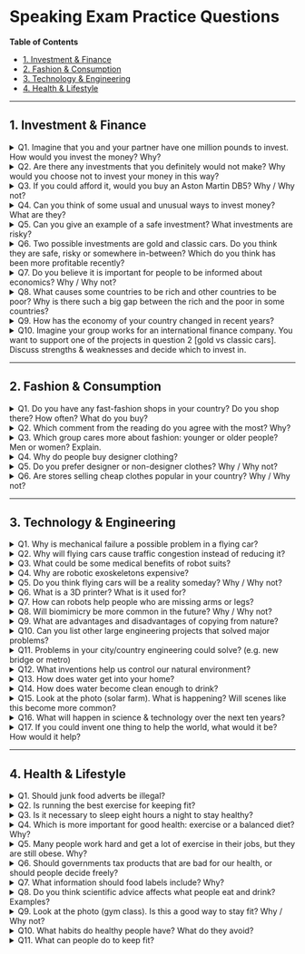 # Speaking Exam Practice Questions

**Table of Contents**  
- [1. Investment & Finance](#1-investment--finance)  
- [2. Fashion & Consumption](#2-fashion--consumption)  
- [3. Technology & Engineering](#3-technology--engineering)  
- [4. Health & Lifestyle](#4-health--lifestyle)  

---

## 1. Investment & Finance

<details>
<summary>Q1. Imagine that you and your partner have one million pounds to invest. How would you invest the money? Why?</summary>

**A (English):**  
I would diversify: 40% in low-cost index funds for steady growth, 30% in green energy stocks for long-term potential, 20% in real estate for rental income, and 10% in cash or short-term bonds as a safety buffer. This mix balances growth, income and risk.

**C (Türkçe):**  
Çeşitlendirirdim: %40’ını düşük maliyetli endeks fonlarına, %30’unu yeşil enerji hisselerine, %20’sini kira geliri için gayrimenkule ve %10’unu nakit ya da kısa vadeli tahvillere ayırırdım. Bu karışım büyüme, gelir ve riski dengeler.
</details>

<details>
<summary>Q2. Are there any investments that you definitely would not make? Why would you choose not to invest your money in this way?</summary>

**A (English):**  
I would avoid high-fee actively managed funds, because fees erode returns over time, and most fail to beat the market. I’d also steer clear of speculative cryptocurrencies—too much volatility and regulatory uncertainty.

**C (Türkçe):**  
Yüksek ücretli aktif fonlardan kaçınırdım; çünkü zamanla ücretler getiriyi azaltır ve çoğu piyasanın üzerine çıkamaz. Ayrıca aşırı oynaklık ve düzenleyici belirsizlik nedeniyle spekülatif kripto paralardan uzak dururum.
</details>

<details>
<summary>Q3. If you could afford it, would you buy an Aston Martin DB5? Why / Why not?</summary>

**A (English):**  
Although it’s an iconic classic, I wouldn’t—maintenance costs are very high, and it’s illiquid. I prefer investments that generate income or appreciate reliably.

**C (Türkçe):**  
İkonik bir klasik olmasına rağmen almam—bakım maliyetleri çok yüksek ve nakde çevirmesi zor. Gelir üreten veya güvenilir şekilde değeri artan yatırımları tercih ederim.
</details>

<details>
<summary>Q4. Can you think of some usual and unusual ways to invest money? What are they?</summary>

**A (English):**  
Usual: stocks, bonds, real estate.  
Unusual: peer-to-peer lending platforms, farmland or timberland, art and wine collections, even domain-name trading.

**C (Türkçe):**  
Yaygın: hisse senetleri, tahviller, gayrimenkul.  
Alışılmadık: eşler arası kredi platformları, tarım/orman arazisi, sanat ve şarap koleksiyonları, alan adı ticareti.
</details>

<details>
<summary>Q5. Can you give an example of a safe investment? What investments are risky?</summary>

**A (English):**  
Safe: government bonds or high-grade corporate bonds—they offer predictable interest and capital protection.  
Risky: individual tech startups or speculative cryptocurrencies—they can swing 50% in a day.

**C (Türkçe):**  
Güvenli: devlet tahvilleri veya yüksek kaliteli şirket tahvilleri—öngörülebilir faiz ve sermaye koruması sağlar.  
Riskli: bireysel teknoloji girişimleri veya spekülatif kripto paralar—bir günde %50 oynayabilir.
</details>

<details>
<summary>Q6. Two possible investments are gold and classic cars. Do you think they are safe, risky or somewhere in-between? Which do you think has been more profitable recently?</summary>

**A (English):**  
Both are medium-risk “collectibles”: they hedge inflation but have no yield. Recently gold outperformed classic cars because of global economic uncertainty boosting bullion demand.

**C (Türkçe):**  
İkisi de orta riskli “koleksiyon” yatırımı: enflasyona karşı korur ama getiri sağlamaz. Son dönemde küresel belirsizlik külçe talebini artırdığı için altın, klasik otomobillerden daha iyi performans gösterdi.
</details>

<details>
<summary>Q7. Do you believe it is important for people to be informed about economics? Why / Why not?</summary>

**A (English):**  
Yes—economic literacy helps individuals make better financial decisions, understand policy debates, and protect themselves in downturns. Without it, people may fall for scams or mismanage money.

**C (Türkçe):**  
Evet—ekonomi okuryazarlığı, bireylerin daha iyi finansal kararlar almalarını, politika tartışmalarını anlamalarını ve krizlerde kendilerini korumalarını sağlar. Yoksa dolandırıcılıklara inanabilir veya parayı yanlış yönetebilirler.
</details>

<details>
<summary>Q8. What causes some countries to be rich and other countries to be poor? Why is there such a big gap between the rich and the poor in some countries?</summary>

**A (English):**  
Wealth depends on institutions, education, natural resources, and political stability. Gaps widen when elites capture resources, corruption is high, and social mobility is low.

**C (Türkçe):**  
Zenginlik; kurumlar, eğitim, doğal kaynaklar ve siyasi istikrara bağlıdır. Ayrım, seçkinler kaynakları ele geçirdiğinde, yolsuzluk yüksek ve sosyal hareketlilik düşük olduğunda derinleşir.
</details>

<details>
<summary>Q9. How has the economy of your country changed in recent years?</summary>

**A (English):**  
In Turkey, GDP growth has been volatile: strong infrastructure spending boosted growth, but high inflation and currency swings created uncertainty. Recent reforms aim to stabilize inflation and attract FDI.

**C (Türkçe):**  
Türkiye’de GSYH büyümesi dalgalı: büyük altyapı harcamaları büyümeyi artırdı, ancak yüksek enflasyon ve döviz oynaklığı belirsizlik yarattı. Son reformlar enflasyonu istikrara kavuşturup doğrudan yabancı yatırımı çekmeyi hedefliyor.
</details>

<details>
<summary>Q10. Imagine your group works for an international finance company. You want to support one of the projects in question 2 [gold vs classic cars]. Discuss strengths & weaknesses and decide which to invest in.</summary>

**A (English):**  
- **Gold**  
  - Strengths: liquid, inflation hedge, globally recognized  
  - Weaknesses: no yield, storage cost  

- **Classic cars**  
  - Strengths: potential high appreciation, enjoyment factor  
  - Weaknesses: illiquid, maintenance & insurance cost  

**Decision:** Invest primarily in gold for liquidity and stability; allocate a small slice to classic cars for diversification.

**C (Türkçe):**  
- **Altın**  
  - Güçlü: likit, enflasyona karşı koruma, global kabul  
  - Zayıf: getiri yok, depolama maliyeti  

- **Klasik otomobiller**  
  - Güçlü: yüksek değer artışı potansiyeli, zevk unsuru  
  - Zayıf: likit değil, bakım ve sigorta masrafı  

**Karar:** Likidite ve istikrar için ana tutarı altına; çeşitlendirme için küçük bir kısmı klasik otomobillere ayırırız.
</details>

---

## 2. Fashion & Consumption

<details>
<summary>Q1. Do you have any fast-fashion shops in your country? Do you shop there? How often? What do you buy?</summary>

**A (English):**  
Yes—Zara and H&M are everywhere. I shop there occasionally for basics like T-shirts or seasonal trends, maybe 4–5 times a year.

**C (Türkçe):**  
Evet—Zara ve H&M her yerde. Temel tişört ya da mevsimlik parça almak için yılda 4–5 kez giderim.
</details>

<details>
<summary>Q2. Which comment from the reading do you agree with the most? Why?</summary>

**A (English):**  
I agree that fast fashion harms the environment: its disposable model generates textile waste and pollution. Consumers should choose quality over quantity.

**C (Türkçe):**  
Hızlı modanın çevreye zarar verdiği yorumuna katılıyorum: tek kullanımlık anlayış tekstil atığı ve kirlilik yaratıyor. Tüketiciler nicelik yerine kalite tercih etmeli.
</details>

<details>
<summary>Q3. Which group cares more about fashion: younger or older people? Men or women? Explain.</summary>

**A (English):**  
Fashion matters more to younger people—they use style to express identity. It’s slightly more important to women, as industry marketing often targets them, but men’s fashion is rising too.

**C (Türkçe):**  
Moda, kimliğini ifade etmek için kullandıkları için gençler için daha önemli. Pazarlama ağırlıklı olarak kadınlara yöneliyor; bu yüzden kadınlar için biraz daha önemli, ancak erkek modası da yükseliyor.
</details>

<details>
<summary>Q4. Why do people buy designer clothing?</summary>

**A (English):**  
For quality materials, craftsmanship, status signaling, and unique design. It’s both a personal treat and a social statement.

**C (Türkçe):**  
Kaliteli malzeme, ustalık, statü göstergesi ve benzersiz tasarım için. Hem kişisel bir ödül hem de sosyal bir mesajdır.
</details>

<details>
<summary>Q5. Do you prefer designer or non-designer clothes? Why / Why not?</summary>

**A (English):**  
I prefer non-designer for everyday wear—it’s affordable and practical. I’d choose designer only for special occasions where I want to make an impression.

**C (Türkçe):**  
Günlük kullanım için tasarımcı olmayanı tercih ederim—uygun fiyatlı ve pratik. Özel günlerde etki bırakmak için tasarımcı tercih ederim.
</details>

<details>
<summary>Q6. Are stores selling cheap clothes popular in your country? Why / Why not?</summary>

**A (English):**  
Yes—they meet demand for budget-friendly fashion. High youth unemployment and tight budgets make low prices attractive.

**C (Türkçe):**  
Evet—bütçe dostu moda talebini karşılıyor. Yüksek genç işsizlik ve kısıtlı bütçeler düşük fiyatları çekici kılıyor.
</details>

---

## 3. Technology & Engineering

<details>
<summary>Q1. Why is mechanical failure a possible problem in a flying car?</summary>

**A (English):**  
Flying cars combine automotive and aviation systems—double the complexity means more parts can fail, from rotors to braking.

**C (Türkçe):**  
Uçan arabalar otomotiv ve havacılık sistemlerini birleştirir—iki kat karmaşıklık, rotorlardan fren sistemine kadar daha fazla arıza olasılığı demektir.
</details>

<details>
<summary>Q2. Why will flying cars cause traffic congestion instead of reducing it?</summary>

**A (English):**  
They’ll need air-traffic corridors, landing pads and safety buffers. Bottlenecks form at take-off/landing zones, shifting congestion from roads to “sky lanes.”

**C (Türkçe):**  
Hava trafik koridorları, iniş-kalkış alanları ve güvenlik boşlukları gerekli. Tıkanma iniş-kalkış noktalarında yoğunlaşır.
</details>

<details>
<summary>Q3. What could be some medical benefits of robot suits?</summary>

**A (English):**  
They can restore mobility to paralyzed patients, reduce strain for surgeons, and support rehabilitation by providing precise, repeatable motion assistance.

**C (Türkçe):**  
Felçlilerin hareket kabiliyetini geri kazandırabilir, cerrahların yükünü azaltabilir ve tekrarlı, hassas hareket yardımıyla rehabilitasyonu destekler.
</details>

<details>
<summary>Q4. Why are robotic exoskeletons expensive?</summary>

**A (English):**  
High R&D costs, specialized sensors and actuators, custom fitting, and stringent safety certification all drive up price.

**C (Türkçe):**  
Yüksek Ar-Ge maliyetleri, özel sensör ve aktüatörler, kişiye özel uyum ve sıkı güvenlik sertifikaları fiyatı yükseltir.
</details>

<details>
<summary>Q5. Do you think flying cars will be a reality someday? Why / Why not?</summary>

**A (English):**  
Possibly in niche markets—air taxis in cities—but mass adoption faces regulatory, safety and infrastructure hurdles that will take decades.

**C (Türkçe):**  
Şehir içi hava taksileri gibi niş pazarlarda olabilir; ancak düzenleyici, güvenlik ve altyapı engelleri kitlesel kullanıma on yıllar engel olur.
</details>

<details>
<summary>Q6. What is a 3D printer? What is it used for?</summary>

**A (English):**  
A machine that builds three-dimensional objects layer by layer from plastic, metal or resin. Uses range from rapid prototyping to medical implants and custom parts.

**C (Türkçe):**  
Plastik, metal veya reçineden katman katman üç boyutlu nesneler üreten bir makine. Hızlı prototiplemeden tıbbi implantlara ve özel parçalara kadar geniş kullanım alanı var.
</details>

<details>
<summary>Q7. How can robots help people who are missing arms or legs?</summary>

**A (English):**  
Myoelectric prosthetic limbs respond to muscle signals, enabling grasping or walking with natural motion.

**C (Türkçe):**  
Miyoelektrik protezler kas sinyallerine yanıt vererek tutma veya yürüme hareketini doğal biçimde sağlar.
</details>

<details>
<summary>Q8. Will biomimicry be more common in the future? Why / Why not?</summary>

**A (English):**  
Yes—nature’s designs are efficient and sustainable. As we face climate challenges, engineers will increasingly copy biological solutions.

**C (Türkçe):**  
Evet—doğanın tasarımları verimli ve sürdürülebilir. İklim sorunları arttıkça mühendisler biyolojik çözümleri daha çok kullanacak.
</details>

<details>
<summary>Q9. What are advantages and disadvantages of copying from nature?</summary>

**A (English):**  
Advantages: proven efficiency, adaptability, sustainability.  
Disadvantages: complexity of living systems can be hard to replicate, and ethical/ecosystem concerns.

**C (Türkçe):**  
Avantaj: kanıtlanmış verim, uyum, sürdürülebilirlik.  
Dezavantaj: canlı sistemlerin karmaşıklığı taklit etmeyi zorlaştırır, ekosistemleri bozma riski olabilir.
</details>

<details>
<summary>Q10. Can you list other large engineering projects that solved major problems?</summary>

**A (English):**  
- Three Gorges Dam (China): flood control & hydroelectric power  
- Channel Tunnel (UK-France): transport connectivity  
- Øresund Bridge (Denmark-Sweden): regional integration

**C (Türkçe):**  
- Üç Boğaz Barajı (Çin): taşkın kontrolü ve hidroelektrik  
- Manş Tüneli (İngiltere-Fransa): ulaşım bağlantısı  
- Öresund Köprüsü (Danimarka-İsveç): bölgesel entegrasyon
</details>

<details>
<summary>Q11. Problems in your city/country engineering could solve? (e.g. new bridge or metro)</summary>

**A (English):**  
In Istanbul, traffic congestion and seismic risk are major issues. Solutions: expand metro lines, build earthquake-resistant bridges, implement smart traffic management.

**C (Türkçe):**  
İstanbul’da trafik sıkışıklığı ve deprem riski büyük sorun. Çözümler: metro hatlarını genişletmek, deprem dayanıklı köprüler inşa etmek, akıllı trafik yönetimi uygulamak.
</details>

<details>
<summary>Q12. What inventions help us control our natural environment?</summary>

**A (English):**  
Desalination plants, air-quality sensors, solar geoengineering experiments, flood barriers like the Thames Barrier.

**C (Türkçe):**  
Tuzdan arındırma tesisleri, hava kalitesi sensörleri, güneş jeomühendislik deneyleri, Thames Barajı gibi sel bariyerleri.
</details>

<details>
<summary>Q13. How does water get into your home?</summary>

**A (English):**  
Pumped from reservoirs, filtered, disinfected, then piped through mains to taps.

**C (Türkçe):**  
Barajlardan pompalanan, arıtılan ve dezenfekte edilen belediye suyu ana borularla musluklara gelir.
</details>

<details>
<summary>Q14. How does water become clean enough to drink?</summary>

**A (English):**  
Filtration, sedimentation, chemical disinfection (chlorine or UV), and sometimes reverse osmosis.

**C (Türkçe):**  
Filtrasyon, çökeltme, kimyasal dezenfeksiyon (klor veya UV) ve bazen ters ozmoz gibi ileri işlemlerle.
</details>

<details>
<summary>Q15. Look at the photo (solar farm). What is happening? Will scenes like this become more common?</summary>

**A (English):**  
They’re installing a large solar farm. Yes: as renewable costs fall, utility-scale solar will spread to meet clean-energy targets.

**C (Türkçe):**  
Geniş çaplı bir güneş enerjisi santrali kuruluyor. Evet: yenilenebilir maliyetleri düştükçe, temiz enerji hedefleri için büyük ölçekli güneş yaygınlaşacak.
</details>

<details>
<summary>Q16. What will happen in science & technology over the next ten years?</summary>

**A (English):**  
AI-driven healthcare diagnostics, widespread autonomous vehicles, advanced gene therapies. Benefits: better disease outcomes, safer transport. Downsides: job displacement, ethical concerns.

**C (Türkçe):**  
Yapay zeka destekli sağlık teşhisleri, otonom araçlar, gelişmiş gen tedavileri. Faydalar: daha iyi hastalık sonuçları, daha güvenli ulaşım. Dezavantaj: iş kaybı, etik sorunlar.
</details>

<details>
<summary>Q17. If you could invent one thing to help the world, what would it be? How would it help?</summary>

**A (English):**  
A low-cost, solar-powered water purifier that fits on any well—provides safe drinking water in remote areas, reducing disease and improving quality of life.

**C (Türkçe):**  
Her kuyuda çalışabilen düşük maliyetli, güneş enerjili su arıtıcı. Uzak bölgelerde temiz içme suyu sağlar, hastalıkları azaltır ve yaşam kalitesini artırır.
</details>

---

## 4. Health & Lifestyle

<details>
<summary>Q1. Should junk food adverts be illegal?</summary>

**A (English):**  
Yes—junk-food marketing drives unhealthy choices, especially in children. Banning such ads could reduce obesity rates.

**C (Türkçe):**  
Evet—sağlıksız gıda pazarlaması özellikle çocuklarda kötü tercihlere yol açar. Bu reklamların yasaklanması obeziteyi azaltabilir.
</details>

<details>
<summary>Q2. Is running the best exercise for keeping fit?</summary>

**A (English):**  
It’s excellent for cardio and weight control, but best fitness combines strength, flexibility and endurance—so include weights and stretching too.

**C (Türkçe):**  
Kardiyo ve kilo kontrol için harika, ama en iyisi kuvvet, esneklik ve dayanıklılığı birleştirmek—bu yüzden ağırlık ve esneme de ekleyin.
</details>

<details>
<summary>Q3. Is it necessary to sleep eight hours a night to stay healthy?</summary>

**A (English):**  
Eight is a good guideline, but individual needs vary. Some thrive on six, others need nine. Consistency and quality matter more than exact hours.

**C (Türkçe):**  
Sekiz saat iyi bir kılavuz, ama bireysel ihtiyaç değişir. Bazıları altı saatle iyi, bazıları dokuz gerekir. Tutarlılık ve uyku kalitesi saatten daha önemlidir.
</details>

<details>
<summary>Q4. Which is more important for good health: exercise or a balanced diet? Why?</summary>

**A (English):**  
Both are crucial, but diet has a slightly bigger impact on weight and chronic disease risk. Exercise supports mental health, muscle tone and heart health.

**C (Türkçe):**  
İkisi de çok önemli; ancak diyet kilo ve kronik hastalık riskinde biraz daha etkili. Egzersiz ise zihinsel sağlık, kas ve kalp sağlığını destekler.
</details>

<details>
<summary>Q5. Many people work hard and get a lot of exercise in their jobs, but they are still obese. Why?</summary>

**A (English):**  
Physical work can increase appetite; if diet is high-calorie, exercise alone won’t offset intake. Also stress and poor sleep disrupt metabolism.

**C (Türkçe):**  
Fiziksel iş iştahı artırır; diyet yüksek kalorili ise egzersiz tek başına yeterli olmaz. Stres ve kötü uyku da metabolizmayı bozar.
</details>

<details>
<summary>Q6. Should governments tax products that are bad for our health, or should people decide freely?</summary>

**A (English):**  
I support “sin taxes” on tobacco, sugary drinks and junk food. They discourage harmful consumption and fund healthcare, while still leaving choice.

**C (Türkçe):**  
Tütün, şekerli içecek ve sağlıksız gıdalara “günah vergisi” koymayı destekliyorum. Zararlı tüketimi azaltır ve sağlık sistemini finanse eder; seçim hâlâ kişide kalır.
</details>

<details>
<summary>Q7. What information should food labels include? Why?</summary>

**A (English):**  
Calories, macronutrients, added sugar, artificial additives, origin and allergens. Clear labels help consumers make informed, healthier choices.

**C (Türkçe):**  
Kalori, makro besin değerleri, eklenmiş şeker, katkı maddeleri, menşei ve alerjenler. Açık etiketler, bilinçli ve sağlıklı tercih yapmayı sağlar.
</details>

<details>
<summary>Q8. Do you think scientific advice affects what people eat and drink? Examples?</summary>

**A (English):**  
Yes: WHO sugar guidelines led many to cut soda; gut microbiome studies increased demand for yogurt and kombucha.

**C (Türkçe):**  
Evet: DSÖ şeker önerileri insanları gazlı içecekleri azaltmaya yöneltti; bağırsak mikrobiyomu çalışmaları yoğurt ve kombucha talebini artırdı.
</details>

<details>
<summary>Q9. Look at the photo (gym class). Is this a good way to stay fit? Why / Why not?</summary>

**A (English):**  
Group classes boost motivation and social support, but risk injury if form isn’t monitored. Overall it’s a fun, effective way to exercise.

**C (Türkçe):**  
Grup dersleri motivasyonu ve sosyal desteği artırır, ancak form doğru izlenmezse sakatlanma riski var. Genel olarak eğlenceli ve etkili bir yöntem.
</details>

<details>
<summary>Q10. What habits do healthy people have? What do they avoid?</summary>

**A (English):**  
Habits: regular sleep schedule, balanced diet, daily movement, stress management.  
They avoid smoking, excessive sugar, processed foods and sedentary behavior.

**C (Türkçe):**  
Alışkanlıklar: düzenli uyku, dengeli beslenme, günlük hareket, stres yönetimi.  
Sigara, aşırı şeker, işlenmiş gıdalar ve hareketsizlikten kaçınırlar.
</details>

<details>
<summary>Q11. What can people do to keep fit?</summary>

**A (English):**  
Combine cardio (running, cycling), strength training (weights, body-weight), flexibility (yoga, stretching), plus active hobbies like hiking or dance.

**C (Türkçe):**  
Kardiyo (koşu, bisiklet), güç antrenmanı (ağırlık, vücut ağırlığı), esneklik (yoga, esneme) ve doğa yürüyüşü veya dans gibi aktif hobileri birleştirebilirler.
</details>

